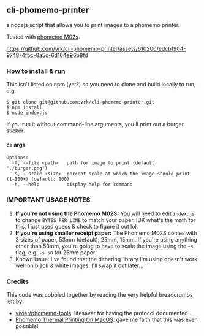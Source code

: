 ## cli-phomemo-printer

a nodejs script that allows you to print images to a phomemo printer.

Tested with [phomemo M02s](https://phomemo.com/collections/phomemo-m02s). 



https://github.com/vrk/cli-phomemo-printer/assets/610200/edcb1904-9748-4fbc-8a5c-6d164e96b8fd



### How to install & run

This isn't listed on npm (yet?) so you need to clone and build locally to run, e.g.

```
$ git clone git@github.com:vrk/cli-phomemo-printer.git
$ npm install
$ node index.js
```

If you run it without command-line arguments, you'll print out a burger sticker.

#### cli args

```
Options:
  -f, --file <path>   path for image to print (default: "./burger.png")
  -s, --scale <size>  percent scale at which the image should print (1-100+) (default: 100)
  -h, --help          display help for command
```

### IMPORTANT USAGE NOTES

1. **If you're not using the Phomemo M02S:** You will need to edit `index.js` to change `BYTES_PER_LINE` to match your paper. IDK what's the math for this, I just used guess & check to figure it out lol. 
2. **If you're using smaller receipt paper:** The Phomemo M02S comes with 3 sizes of paper, 53mm (default), 25mm, 15mm. If you're using anything other than 53mm, you're going to have to scale the image using the `-s` flag, e.g. `-s 50` for 25mm paper.
3. Known issue: I've found that the dithering library I'm using doesn't work well on black & white images. I'll swap it out later...


### Credits

This code was cobbled together by reading the very helpful breadcrumbs left by:

- [vivier/phomemo-tools](https://github.com/vivier/phomemo-tools): lifesaver for having the protocol documented
- [Phomemo Thermal Printing On MacOS](https://brainbaking.com/post/2023/02/phomemo-thermal-printing-on-macos/): gave me faith that this was even possible!
